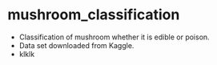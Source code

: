# mushroom_classification
- Classification of mushroom whether it is edible or poison.
- Data set downloaded from Kaggle.
- klklk

